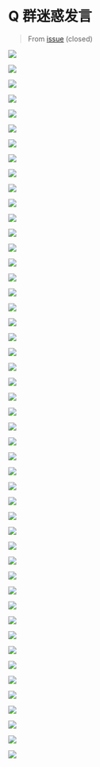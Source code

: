 # Q 群迷惑发言

> From [issue](https://web.archive.org/web/20210808025146/https://github.com/xingyujie/flyos/issues/34) (closed)

![](128618258-0b7c57a2-844f-43e5-afef-0077e5f00d77.png)

![](128618259-bb0ed282-00fb-4696-a298-40b23769de36.png)

![](128618260-deb15338-7017-4661-bc41-63eaec7a2d21.png)

![](128618262-0ac4df2f-c672-43d5-8816-0cd3889b1d9e.png)

![](128618263-926c8d5d-551c-410e-b508-02968fc8700a.png)

![](128618277-ab6c17a9-e83c-41f7-bb98-a7a6fbfd4c08.png)

![](128618286-8777e534-3c36-4cd1-b6ad-ae4731332c63.png)

![](128618288-2aeffc3c-3a53-433e-8658-6bf6997ea6c4.png)

![](128618290-30129800-6de3-4cb3-914c-f54b8534063e.png)

![](128618303-ae12c94a-65cc-4298-875c-15327f4310e7.png)

![](128618305-69664fbe-7e3e-482f-adcb-6328223827ee.png)

![](128618458-1c5d0a7e-4a5f-4c9f-bd27-f382ef084946.png)

![](128618495-54256e01-39e5-497b-a905-f2e742f5f7fe.png)

![](128618498-5aac15d2-4151-4971-beae-9baea88de3c1.png)

![](128618590-a2eaa4da-0c60-40c5-957b-bef22a4060ee.png)

![](128618667-f6070221-5cd3-4189-804f-64b89f863643.jpg)

![](128618676-b5ccadfd-d7e1-4a0a-9c45-31c9c323df64.png)

![](128618683-4c8d7405-dfeb-4063-bab0-5011f58bd150.png)

![](128618687-671e6f48-b373-43a0-b2ec-42233e223318.png)

![](128618697-ae2e2877-f35f-49bb-9a3b-c53198798d46.jpg)

![](128618706-1a9ad6f0-2484-419c-a0c9-7c148c0923af.png)

![](128618720-ab7530f6-2ad6-4639-9fa4-bdf6dbca88da.png)

![](128618730-27b2f775-c767-4b8f-a503-ee7a73940f19.png)

![](128618750-237b100e-4753-4ed9-a37d-6b9405d30d10.png)

![](128618765-8a088d31-3308-4635-a22e-785094aecfb7.png)

![](128618815-8ce35ae2-66cb-4604-8503-a8b30e795458.png)

![](128618836-1e2eede8-f715-4ff9-a176-1effa66d9a1e.png)

![](128618856-735d3cc0-aafe-4cc3-8d24-a597dcb88210.png)

![](128618859-011e3386-0043-4c22-8212-ca07d6eda243.png)

![](128618866-704ef808-5a99-43ac-aff5-897c11e65d24.png)

![](128618876-2fdb7bef-6dc2-41bd-a098-ef9662c1f540.png)

![](128618887-09ef9dca-1621-480c-8dad-2a3bc2ae56b3.png)

![](128618900-11ae3134-1443-4e8f-90e9-465bc76b2588.png)

![](128618903-73f7894f-b68e-4794-896d-18651fbaef53.png)

![](128618905-959ac670-2e77-40c7-a9d2-6c7cc9908ea5.png)

![](128618909-138f1733-bbdf-4636-a0ac-4c7f8c082b4c.png)

![](128618917-ce26da7e-61e2-444b-a75a-8496d70fc52e.png)

![](128618921-9d10a1b2-66fc-47a9-8b16-79fca17dae5f.png)

![](128618935-e958962f-9661-4de8-8117-ad8872c9cb7d.png)

![](128618953-e64f74f2-35d2-4439-b1b9-fdbdc603728c.png)

![](128618960-b88c0bb4-2de3-4d3a-86fd-a85be230ac90.png)

![](128618967-2a1c785c-7dc4-4c36-8c3a-8ce5cdb0d1f3.png)

![](128619005-4a51acce-bf6a-4b88-b6bc-fcbefe9fa53f.png)

![](128619028-ae1e4eaa-c571-44ed-9130-6a44a53db0ba.png)

![](128619077-42999019-3dc0-4b84-8712-66be8ecd08dd.png)

![](128619134-ed65b4f5-d005-4465-b72e-b79f56c40672.jpeg)

![](QQ图片20210810202338.jpg)

![](盗版用户.png)
